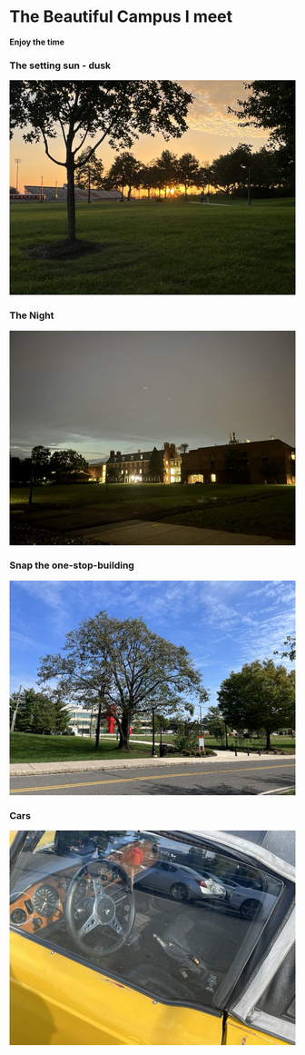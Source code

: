 # The Beautiful Campus I meet
**Enjoy the time**
### The setting sun - dusk
![p1](p1.jpg) 
### The Night
![p2](p2.jpg) 
### Snap the one-stop-building
![p3](p3.jpg) 
### Cars
![car1](car1.jpg)